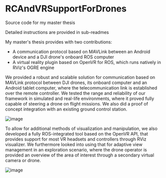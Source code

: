 # RCAndVRSupportForDrones
Source code for my master thesis

Detailed instructions are provided in sub-readmes

My master's thesis provides with two contributions:
- A communication protocol based on MAVLink between an Android device and a DJI drone's onboard ROS computer
- A virtual reality plugin based on OpenVR for ROS, which runs natively in RViz's OGRE engine

We provided a robust and scalable solution for communication based on MAVLink protocol between DJI drones, its onboard computer and an Android tablet computer, where the telecommunication link is established over the remote controller. We tested the range and reliability of our framework in simulated and real-life environments, where it proved fully capable of steering a drone on flight missions.  We also did a proof of concept integration with an existing ground control station. 

![image](https://user-images.githubusercontent.com/56850221/67252800-dcd76c80-f474-11e9-9d29-780a3a2a44bb.png)


To allow for additional methods of visualization and manipulation, we also developed a fully ROS-integrated tool based on the OpenVR API, that provides support for most VR headsets and controllers through RViz visualizer. We furthermore looked into using that for adaptive view management in an exploration scenario, where the drone operator is provided an overview of the area of interest through a secondary virtual camera or drone.

![image](https://user-images.githubusercontent.com/56850221/67252709-73eff480-f474-11e9-9196-10572b0c7685.png)
